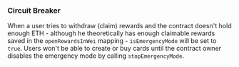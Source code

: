 ### Circuit Breaker

When a user tries to withdraw (claim) rewards and the contract doesn't hold enough ETH - although he theoretically has enough claimable rewards saved in the `openRewardsInWei` mapping - `isEmergencyMode` will be set to `true`. Users won't be able to create or buy cards until the contract owner disables the emergency mode by calling `stopEmergencyMode`.
